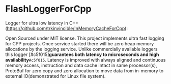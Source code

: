 # FlashLoggerForCpp

Logger for ultra low latency in C++ (https://github.com/trkinvincible/InMemoryCacheForCpp):

Open Sourced under MIT license. This project implements ultra fast logging for CPP projects.
Once service started there will be zero heap memory allocations by the logging service. Unlike
commercially available loggers this logger [#c5f015]**guarantees both latency to microseconds and high availability**`#c5f015`. Latency is
improved with always aligned and continuous memory access, instruction and data cache intact in same
processor(s), ProtoBuf for zero copy and zero allocation to move data from in-memory to external
IO(demonstrated for Linux file system).
